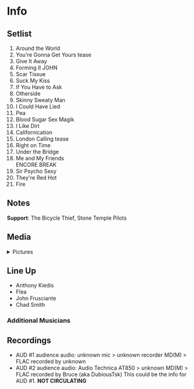 # Info

## Setlist

1. Around the World
2. You're Gonna Get Yours tease
3. Give It Away
4. Forming II JOHN
5. Scar Tissue
6. Suck My Kiss
7. If You Have to Ask
8. Otherside
9. Skinny Sweaty Man
10. I Could Have Lied
11. Pea
12. Blood Sugar Sex Magik
13. I Like Dirt
14. Californication
15. London Calling tease
16. Right on Time
17. Under the Bridge
18. Me and My Friends
<br> ENCORE BREAK
19. Sir Psycho Sexy
20. They're Red Hot
21. Fire

## Notes

**Support**: The Bicycle Thief, Stone Temple Pilots

## Media 

<details>
  <summary>Pictures</summary>
  <!--<img alt="Setlist" title="Setlist" src="_.jpg" height="200" />
  <img alt="Clipping" title="Clipping" src="_.jpg" height="200" />
  <img alt="Flyer" title="Flyer" src="_.jpg" height="200" />-->
</details>

## Line Up

* Anthony Kiedis
* Flea
* John Frusciante
* Chad Smith

### Additional Musicians

## Recordings

* AUD #1 audience audio: unknown mic > unknown recorder MD(M) > FLAC recorded by unknown 
* AUD #2 audience audio: Audio Technica AT850 > unknown MD(M) > FLAC recorded by Bruce (aka DubiousTsk) This could be the info for AUD #1. **NOT CIRCULATING**
